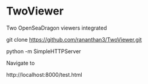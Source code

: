 # TwoViewer
Two OpenSeaDragon viewers integrated

git clone https://github.com/rananthan3/TwoViewer.git

python -m SimpleHTTPServer

Navigate to

http://localhost:8000/test.html
